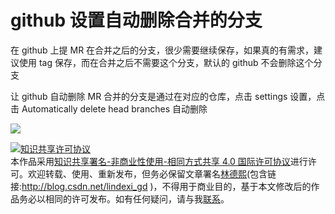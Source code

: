 # github 设置自动删除合并的分支

在 github 上提 MR 在合并之后的分支，很少需要继续保存，如果真的有需求，建议使用 tag 保存，而在合并之后不需要这个分支，默认的 github 不会删除这个分支

<!--more-->
<!-- CreateTime:2020/2/20 9:33:58 -->

<!-- 发布 -->

让 github 自动删除 MR 合并的分支是通过在对应的仓库，点击 settings 设置，点击 Automatically delete head branches 自动删除

<!-- ![](image/github 设置自动删除合并的分支/github 设置自动删除合并的分支0.png) -->

![](http://image.acmx.xyz/lindexi%2F2020220933374408.jpg)

<a rel="license" href="http://creativecommons.org/licenses/by-nc-sa/4.0/"><img alt="知识共享许可协议" style="border-width:0" src="https://licensebuttons.net/l/by-nc-sa/4.0/88x31.png" /></a><br />本作品采用<a rel="license" href="http://creativecommons.org/licenses/by-nc-sa/4.0/">知识共享署名-非商业性使用-相同方式共享 4.0 国际许可协议</a>进行许可。欢迎转载、使用、重新发布，但务必保留文章署名[林德熙](http://blog.csdn.net/lindexi_gd)(包含链接:http://blog.csdn.net/lindexi_gd )，不得用于商业目的，基于本文修改后的作品务必以相同的许可发布。如有任何疑问，请与我[联系](mailto:lindexi_gd@163.com)。  
